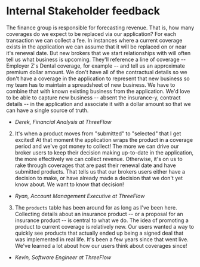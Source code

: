 # Internal Stakeholder feedback

The finance group is responsible for forecasting revenue. That is, how many coverages do we expect to be replaced via our application?  For each transaction we can collect a fee. In instances where a current coverage exists in the application we can assume that it will be replaced on or near it's renewal date. But new brokers that we start relationships with will often tell us what business is upcoming.  They'll reference a line of coverage -- Employer Z's Dental coverage, for example -- and tell us an approximate premium dollar amount.  We don't have all of the contractual details so we don't have a coverage in the application to represent that new business so my team has to maintain a spreadsheet of new business.  We have to combine that with known existing business from the application. We'd love to be able to capture new business -- absent the insurance-y, contract details -- in the application and associate it with a dollar amount so that we can have a single source of truth.
- *Derek, Financial Analysis at ThreeFlow*

2. It's when a product moves from "submitted" to "selected" that I get excited! At that moment the application wraps the product in a coverage period and we've got money to collect! The more we can drive our broker users to keep their decision making up-to-date in the application, the more effectively we can collect revenue.  Otherwise, it's on us to rake through coverages that are past their renewal date and have submitted products.  That tells us that our brokers users either have a decision to make, or have already made a decision that we don't yet know about.  We want to know that decision!
- *Ryan, Account Management Executive at ThreeFlow*

3. The `products` table has been around for as long as I've been here.  Collecting details about an insurance product -- or a proposal for an insurance product -- is central to what we do. The idea of promoting a product to current coverage is relatively new.  Our users wanted a way to quickly see products that actually ended up being a signed deal that was implemented in real life.  It's been a few years since that went live. We've learned a lot about how our users think about coverages since! 
- *Kevin, Software Engineer at ThreeFlow*